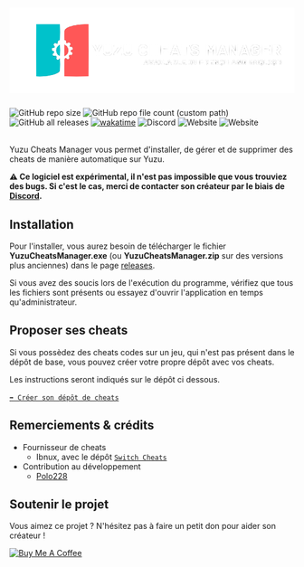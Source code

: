 <a href="https://www.yuzucheatsmanager.tk" target="_blank"><h1><img src="img/banner.png"></h1></a>
<div align="left">
<img alt="GitHub repo size" src="https://img.shields.io/github/repo-size/Luckyluka17/YuzuCheatsManager">
<img alt="GitHub repo file count (custom path)" src="https://img.shields.io/github/directory-file-count/Luckyluka17/YuzuCheatsManager/Languages?label=available %20languages">
<img alt="GitHub all releases" src="https://img.shields.io/github/downloads/Luckyluka17/YuzuCheatsManager/total">
<a href="https://wakatime.com/badge/user/2396d49b-6ea5-49cb-a528-ba685f8c7ae9/project/ff53be95-3f16-4505-a187-20c4bbfc4732"><img src="https://wakatime.com/badge/user/2396d49b-6ea5-49cb-a528-ba685f8c7ae9/project/ff53be95-3f16-4505-a187-20c4bbfc4732.svg" alt="wakatime"></a>
<img alt="Discord" src="https://img.shields.io/discord/1017472968395329547?label=discord">
<img alt="Website" src="https://img.shields.io/website?label=Discord%20bot&url=https%3A%2F%2Fyuzucheatsmanagerbot.luckyluka17.repl.co%2F">
<img alt="Website" src="https://img.shields.io/website?url=https%3A%2F%2Fwww.yuzucheatsmanager.tk">
</div>
<br>

Yuzu Cheats Manager vous permet d'installer, de gérer et de supprimer des cheats de manière automatique sur Yuzu. 

**⚠️ Ce logiciel est expérimental, il n'est pas impossible que vous trouviez des bugs. Si c'est le cas, merci de contacter son créateur par le biais de [Discord](https://discord.gg/KvjkS3P3Gh).**

## Installation
Pour l'installer, vous aurez besoin de télécharger le fichier **YuzuCheatsManager.exe** (ou **YuzuCheatsManager.zip** sur des versions plus anciennes) dans le page [releases](https://github.com/Luckyluka17/YuzuCheatsManager/releases).

Si vous avez des soucis lors de l'exécution du programme, vérifiez que tous les fichiers sont présents ou essayez d'ouvrir l'application en temps qu'administrateur.

## Proposer ses cheats
Si vous possèdez des cheats codes sur un jeu, qui n'est pas présent dans le dépôt de base, vous pouvez créer votre propre dépôt avec vos cheats.

Les instructions seront indiqués sur le dépôt ci dessous.

[`➡️ Créer son dépôt de cheats`](https://github.com/Luckyluka17/YCM-Server-Template/fork)


## Remerciements & crédits
- Fournisseur de cheats
    - Ibnux, avec le dépôt [`Switch Cheats`](https://github.com/ibnux/switch-cheat)
- Contribution au développement
    - [Polo228](https://www.polo228.tk)

## Soutenir le projet
Vous aimez ce projet ? N'hésitez pas à faire un petit don pour aider son créateur !

<a href="https://www.buymeacoffee.com/luckyluka17" target="_blank"><img src="https://cdn.buymeacoffee.com/buttons/v2/default-yellow.png" alt="Buy Me A Coffee" style="height: 40px !important;width: 150px !important;" ></a>
